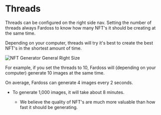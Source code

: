 # Threads

Threads can be configured on the right side nav. Setting the number of threads always Fardoss to know how many NFT's it should be creating at the same time.

Depending on your computer, threads will try it's best to create the best NFT's in the shortest amount of time.

![NFT Generator General Right Size](https://s3.amazonaws.com/cdn.fardoss.com/docs_content/General%20section.png)

For example, if you set the threads to 10, Fardoss will (depending on your computer) generate 10 images at the same time.

On average, Fardoss can generate 4 images every 2 seconds. 

- To generate 1,000 images, it will take about 8 minutes.
  
  - We believe the quality of NFT's are much more valuable than how fast it should be generating. 
